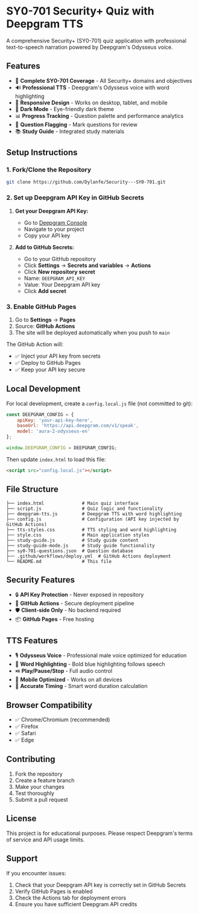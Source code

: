 # SY0-701 Security+ Quiz with Deepgram TTS

A comprehensive Security+ (SY0-701) quiz application with professional text-to-speech narration powered by Deepgram's Odysseus voice.

## Features

- 🎯 **Complete SY0-701 Coverage** - All Security+ domains and objectives
- 🔊 **Professional TTS** - Deepgram's Odysseus voice with word highlighting
- 📱 **Responsive Design** - Works on desktop, tablet, and mobile
- 🌙 **Dark Mode** - Eye-friendly dark theme
- 📊 **Progress Tracking** - Question palette and performance analytics
- 🚩 **Question Flagging** - Mark questions for review
- 📚 **Study Guide** - Integrated study materials

## Setup Instructions

### 1. Fork/Clone the Repository

```bash
git clone https://github.com/Dylanfe/Security---SY0-701.git
```

### 2. Set up Deepgram API Key in GitHub Secrets

1. **Get your Deepgram API Key:**
   - Go to [Deepgram Console](https://console.deepgram.com/)
   - Navigate to your project
   - Copy your API key

2. **Add to GitHub Secrets:**
   - Go to your GitHub repository
   - Click **Settings** → **Secrets and variables** → **Actions**
   - Click **New repository secret**
   - Name: `DEEPGRAM_API_KEY`
   - Value: Your Deepgram API key
   - Click **Add secret**

### 3. Enable GitHub Pages

1. Go to **Settings** → **Pages**
2. Source: **GitHub Actions**
3. The site will be deployed automatically when you push to `main`

The GitHub Action will:
- ✅ Inject your API key from secrets
- ✅ Deploy to GitHub Pages
- ✅ Keep your API key secure

## Local Development

For local development, create a `config.local.js` file (not committed to git):

```javascript
const DEEPGRAM_CONFIG = {
    apiKey: 'your-api-key-here',
    baseUrl: 'https://api.deepgram.com/v1/speak',
    model: 'aura-2-odysseus-en'
};

window.DEEPGRAM_CONFIG = DEEPGRAM_CONFIG;
```

Then update `index.html` to load this file:

```html
<script src="config.local.js"></script>
```

## File Structure

```
├── index.html              # Main quiz interface
├── script.js               # Quiz logic and functionality
├── deepgram-tts.js         # Deepgram TTS with word highlighting
├── config.js               # Configuration (API key injected by GitHub Actions)
├── tts-styles.css          # TTS styling and word highlighting
├── style.css               # Main application styles
├── study-guide.js          # Study guide content
├── study-guide-mode.js     # Study guide functionality
├── sy0-701-questions.json  # Question database
├── .github/workflows/deploy.yml  # GitHub Actions deployment
└── README.md               # This file
```

## Security Features

- 🔒 **API Key Protection** - Never exposed in repository
- 🚀 **GitHub Actions** - Secure deployment pipeline
- 🛡️ **Client-side Only** - No backend required
- 📦 **GitHub Pages** - Free hosting

## TTS Features

- 🎙️ **Odysseus Voice** - Professional male voice optimized for education
- 📍 **Word Highlighting** - Bold blue highlighting follows speech
- ⏯️ **Play/Pause/Stop** - Full audio control
- 📱 **Mobile Optimized** - Works on all devices
- 🎯 **Accurate Timing** - Smart word duration calculation

## Browser Compatibility

- ✅ Chrome/Chromium (recommended)
- ✅ Firefox
- ✅ Safari
- ✅ Edge

## Contributing

1. Fork the repository
2. Create a feature branch
3. Make your changes
4. Test thoroughly
5. Submit a pull request

## License

This project is for educational purposes. Please respect Deepgram's terms of service and API usage limits.

## Support

If you encounter issues:

1. Check that your Deepgram API key is correctly set in GitHub Secrets
2. Verify GitHub Pages is enabled
3. Check the Actions tab for deployment errors
4. Ensure you have sufficient Deepgram API credits

